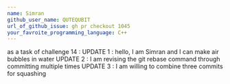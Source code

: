 ```yaml
---
name: Simran
github_user_name: QUTEQUBIT
url_of_github_issue: gh pr checkout 1045
your_favroite_programming_language: C++
---
```


as a task of challenge 14 :
UPDATE 1 : hello, I am Simran and I can make air bubbles in water
UPDATE 2 : I am revising the git rebase command through committing multiple times
UPDATE 3 : I am willing to combine three commits for squashing
